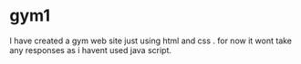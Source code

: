 # gym1
I have created a gym web site just using html and css . for now it wont take any responses as i havent used java script.
